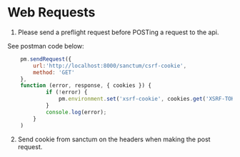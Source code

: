 # Web Requests
1. Please send a preflight request before POSTing a request to the api.

See postman code below:
```js
    pm.sendRequest({
        url:'http://localhost:8000/sanctum/csrf-cookie',
        method: 'GET'
    },
    function (error, response, { cookies }) {
            if (!error) {
                pm.environment.set('xsrf-cookie', cookies.get('XSRF-TOKEN'))
            }
            console.log(error);
        }
    )
```

2. Send cookie from sanctum on the headers when making the post request.

